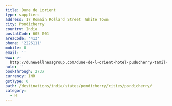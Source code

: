 ```yaml
---
title: Dune de Lorient
type: suppliers
address: 17 Romain Rollard Street  White Town
city: Pondicherry
country: India
postalCode: 605 001
areaCode: '413'
phone: '2226111'
mobile: 0
email: ''
www: >-
  http://dunewellnessgroup.com/dune-de-l-orient-hotel-puducherry-tamil-nadu-india
note: ''
bookThrough: 2737
currency: INR
gstType: 0
path: /destinations/india/states/pondicherry/cities/pondicherry/
category:
  - H
---
```


